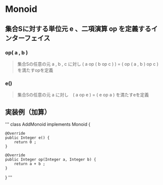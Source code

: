 # Monoid
## 集合Sに対する単位元 e 、二項演算 op を定義するインターフェイス
### op( a , b )
> 集合Sの任意の元 a , b , c に対し ( a op ( b op c ) ) = ( op ( a , b ) op c ) を満たすopを定義
### e()
> 集合Sの任意の元 a に対し　( a op e ) = ( e op a ) を満たすeを定義

## 実装例（加算）
'''
class AddMonoid implements Monoid<Integer> {

    @Override
    public Integer e() {
        return 0 ;
    }

    @Override
    public Integer op(Integer a, Integer b) {
        return a + b ;
    }

}
'''
